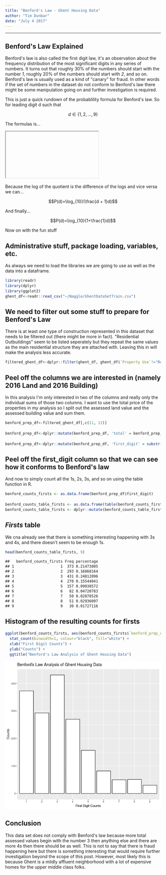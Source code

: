 ```yaml
---
title: "Benford's Law - Ghent Housing Data"
author: "Tim Dunbar"
date: "July 4 2017"
---
```

---------------

## Benford's Law Explained

Benford's law is also called the first digit law, it's an observation about the frequency distribution of the most significant digits in any series of numbers.  It turns out that roughly 30% of the numbers should start with the number *1*, roughly 20% of the numbers should start with *2*, and so on. Benford's law is usually used as a kind of "canary" for fraud. In other words if the set of numbers in the dataset do not conform to Benford's law there might be some manipulation going on and further investigation is required.

This is just a quick rundown of the probablility formula for Benford's law.  So for leading digit d such that 

$$d\in\{1, 2, ..., 9\}$$

The formulas is...

<iframe>http://mathurl.com/yahx5qra</iframe>

Because the log of the quotient is the difference of the logs and vice versa we can...

$$P(d)=\log_{10}(\frac{d + 1}d)$$

And finally...

$$P(d)=\log_{10}(1+\frac{1}d)$$

Now on with the fun stuff

## Administrative stuff, package loading, variables, etc.

As always we need to load the libraries we are going to use as well as the data into a dataframe.

```r
library(readr)
library(dplyr)
library(ggplot2)
ghent_df<-readr::read_csv("~/Naggle/GhentDataSetTrain.csv")
```
## We need to filter out some stuff to prepare for Benford's Law

There is at least one type of construction represented in this dataset that needs to be filtered out (there might be more in fact).  "Residential Outbuildings" seem to be listed seperately but they repeat the same values as the main residential structure they are attached with.  Leaving this in will make the analysis less accurate.

```r
filtered_ghent_df<-dplyr::filter(ghent_df, ghent_df$`Property Use`!="Residential Outbuilding")
```
## Peel off the columns we are interested in (namely 2016 Land and 2016 Building)

In this analysis I'm only interested in two of the columns and really only the individual sums of those two columns.  I want to use the total price of the properties in my analysis so I split out the assessed land value and the assessed building value and sum them.

```r
benford_prep_df<-filtered_ghent_df[,c(11, 12)]

benford_prep_df<-dplyr::mutate(benford_prep_df, 'total' = benford_prep_df$`2016 Land`+benford_prep_df$`2016 Building`)

benford_prep_df<-dplyr::mutate(benford_prep_df, 'first_digit' = substr(benford_prep_df$total, 1, 1))
```
## Peel off the first_digit column so that we can see how it conforms to Benford's law

And now to simply count all the 1s, 2s, 3s, and so on using the table function in R.

```r
benford_counts_firsts <- as.data.frame(benford_prep_df$first_digit)

benford_counts_table_firsts <- as.data.frame(table(benford_counts_firsts))
benford_counts_table_firsts <- dplyr::mutate(benford_counts_table_firsts, percentage = benford_counts_table_firsts$Freq/1737)
```
## *Firsts* table

We cna already see that there is something interesting happening with 3s and 4s, and there doesn't seem to be enough 1s.

```r
head(benford_counts_table_firsts, 9)
```

```
##   benford_counts_firsts Freq percentage
## 1                     1  373 0.21473805
## 2                     2  293 0.16868164
## 3                     3  431 0.24812896
## 4                     4  270 0.15544041
## 5                     5  157 0.09038572
## 6                     6   82 0.04720783
## 7                     7   50 0.02878526
## 8                     8   51 0.02936097
## 9                     9   30 0.01727116
```
## Histogram of the resulting counts for firsts

```r
ggplot(benford_counts_firsts, aes(benford_counts_firsts$`benford_prep_df$first_digit`)) +
  stat_count(binwidth=1, colour="black", fill="white") +
  xlab("First Digit Counts") +
  ylab("Counts") +
  ggtitle("Benford's Law Analysis of Ghent Housing Data")
```

![First Digits Frequency Distribution](/images/benfords_law_hist.png)<!-- -->

## Conclusion

This data set does not comply with Benford's law because more total assessed values begin with the number 3 then anything else and there are more 4s then there should be as well.  This is not to say that there is fraud happening here but there is something interesting that would require further investigation beyond the scope of this post.  However, most likely this is because Ghent is a mildly affluent neighborhood with a lot of expensive homes for the upper middle class folks.
